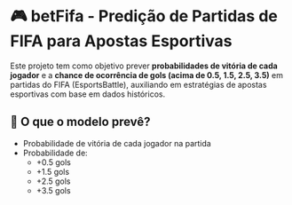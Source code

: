 # 🎮 betFifa - Predição de Partidas de FIFA para Apostas Esportivas

Este projeto tem como objetivo prever **probabilidades de vitória de cada jogador** e a **chance de ocorrência de gols (acima de 0.5, 1.5, 2.5, 3.5)** em partidas do FIFA (EsportsBattle), auxiliando em estratégias de apostas esportivas com base em dados históricos.

## 🧠 O que o modelo prevê?

- Probabilidade de vitória de cada jogador na partida
- Probabilidade de:
  - +0.5 gols
  - +1.5 gols
  - +2.5 gols
  - +3.5 gols
